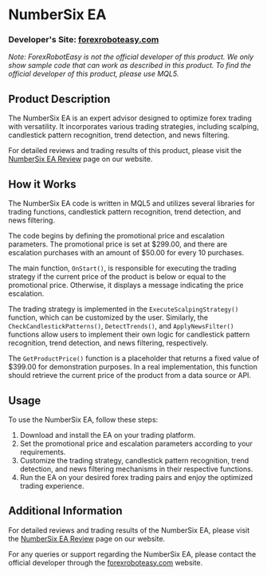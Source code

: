 # NumberSix EA

### Developer's Site: [forexroboteasy.com](https://forexroboteasy.com)

*Note: ForexRobotEasy is not the official developer of this product. We only show sample code that can work as described in this product. To find the official developer of this product, please use MQL5.*

## Product Description

The NumberSix EA is an expert advisor designed to optimize forex trading with versatility. It incorporates various trading strategies, including scalping, candlestick pattern recognition, trend detection, and news filtering.

For detailed reviews and trading results of this product, please visit the [NumberSix EA Review](https://forexroboteasy.com/forex-robot-review/numbersix-ea-review-optimize-forex-trading-with-versatility/) page on our website.

## How it Works

The NumberSix EA code is written in MQL5 and utilizes several libraries for trading functions, candlestick pattern recognition, trend detection, and news filtering.

The code begins by defining the promotional price and escalation parameters. The promotional price is set at $299.00, and there are escalation purchases with an amount of $50.00 for every 10 purchases.

The main function, `OnStart()`, is responsible for executing the trading strategy if the current price of the product is below or equal to the promotional price. Otherwise, it displays a message indicating the price escalation.

The trading strategy is implemented in the `ExecuteScalpingStrategy()` function, which can be customized by the user. Similarly, the `CheckCandlestickPatterns()`, `DetectTrends()`, and `ApplyNewsFilter()` functions allow users to implement their own logic for candlestick pattern recognition, trend detection, and news filtering, respectively.

The `GetProductPrice()` function is a placeholder that returns a fixed value of $399.00 for demonstration purposes. In a real implementation, this function should retrieve the current price of the product from a data source or API.

## Usage

To use the NumberSix EA, follow these steps:

1. Download and install the EA on your trading platform.
2. Set the promotional price and escalation parameters according to your requirements.
3. Customize the trading strategy, candlestick pattern recognition, trend detection, and news filtering mechanisms in their respective functions.
4. Run the EA on your desired forex trading pairs and enjoy the optimized trading experience.

## Additional Information

For detailed reviews and trading results of the NumberSix EA, please visit the [NumberSix EA Review](https://forexroboteasy.com/forex-robot-review/numbersix-ea-review-optimize-forex-trading-with-versatility/) page on our website.

For any queries or support regarding the NumberSix EA, please contact the official developer through the [forexroboteasy.com](https://forexroboteasy.com) website.
